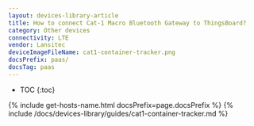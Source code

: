 ```yaml
---
layout: devices-library-article
title: How to connect Cat-1 Macro Bluetooth Gateway to ThingsBoard?
category: Other devices
connectivity: LTE
vendor: Lansitec
deviceImageFileName: cat1-container-tracker.png
docsPrefix: paas/
docsTag: paas
---
```


* TOC
{:toc}

{% include get-hosts-name.html docsPrefix=page.docsPrefix %}
{% include /docs/devices-library/guides/cat1-container-tracker.md %}
